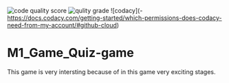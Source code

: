 ![code quality score](https://api.codiga.io/project/30017/score/svg)
![qulity grade](https://api.codiga.io/project/30017/status/svg)
![codacy](- https://docs.codacy.com/getting-started/which-permissions-does-codacy-need-from-my-account/#github-cloud)
# M1_Game_Quiz-game
This game is very intersting because of in this game very exciting stages.
